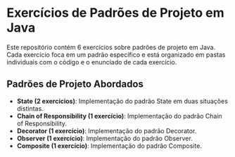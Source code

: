 # Exercícios de Padrões de Projeto em Java

Este repositório contém 6 exercícios sobre padrões de projeto em Java. Cada exercício foca em um padrão específico e está organizado em pastas individuais com o código e o enunciado de cada exercício.

## Padrões de Projeto Abordados

- **State (2 exercícios)**: Implementação do padrão State em duas situações distintas.
- **Chain of Responsibility (1 exercício)**: Implementação do padrão Chain of Responsibility.
- **Decorator (1 exercício)**: Implementação do padrão Decorator.
- **Observer (1 exercício)**: Implementação do padrão Observer.
- **Composite (1 exercício)**: Implementação do padrão Composite.


